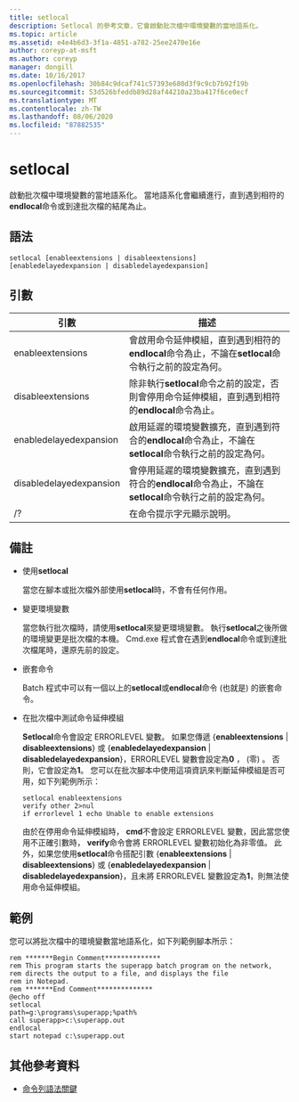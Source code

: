 ```yaml
---
title: setlocal
description: Setlocal 的參考文章，它會啟動批次檔中環境變數的當地語系化。
ms.topic: article
ms.assetid: e4e4b6d3-3f1a-4851-a782-25ee2470e16e
author: coreyp-at-msft
ms.author: coreyp
manager: dongill
ms.date: 10/16/2017
ms.openlocfilehash: 30b84c9dcaf741c57393e680d3f9c9cb7b92f19b
ms.sourcegitcommit: 53d526bfeddb89d28af44210a23ba417f6ce0ecf
ms.translationtype: MT
ms.contentlocale: zh-TW
ms.lasthandoff: 08/06/2020
ms.locfileid: "87882535"
---
```

# <a name="setlocal"></a>setlocal

啟動批次檔中環境變數的當地語系化。 當地語系化會繼續進行，直到遇到相符的**endlocal**命令或到達批次檔的結尾為止。



## <a name="syntax"></a>語法

```
setlocal [enableextensions | disableextensions] [enabledelayedexpansion | disabledelayedexpansion]
```

## <a name="arguments"></a>引數

|引數|描述|
|--------|-----------|
|enableextensions|會啟用命令延伸模組，直到遇到相符的**endlocal**命令為止，不論在**setlocal**命令執行之前的設定為何。|
|disableextensions|除非執行**setlocal**命令之前的設定，否則會停用命令延伸模組，直到遇到相符的**endlocal**命令為止。|
|enabledelayedexpansion|啟用延遲的環境變數擴充，直到遇到符合的**endlocal**命令為止，不論在**setlocal**命令執行之前的設定為何。|
|disabledelayedexpansion|會停用延遲的環境變數擴充，直到遇到符合的**endlocal**命令為止，不論在**setlocal**命令執行之前的設定為何。|
|/?|在命令提示字元顯示說明。|

## <a name="remarks"></a>備註

-   使用**setlocal**

    當您在腳本或批次檔外部使用**setlocal**時，不會有任何作用。
-   變更環境變數

    當您執行批次檔時，請使用**setlocal**來變更環境變數。 執行**setlocal**之後所做的環境變更是批次檔的本機。 Cmd.exe 程式會在遇到**endlocal**命令或到達批次檔尾時，還原先前的設定。
-   嵌套命令

    Batch 程式中可以有一個以上的**setlocal**或**endlocal**命令 (也就是) 的嵌套命令。
-   在批次檔中測試命令延伸模組

    **Setlocal**命令會設定 ERRORLEVEL 變數。 如果您傳遞 {**enableextensions**  |  **disableextensions**} 或 {**enabledelayedexpansion**  |  **disabledelayedexpansion**}，ERRORLEVEL 變數會設定為**0** ， (零) 。 否則，它會設定為**1**。 您可以在批次腳本中使用這項資訊來判斷延伸模組是否可用，如下列範例所示：
    ```
    setlocal enableextensions
    verify other 2>nul
    if errorlevel 1 echo Unable to enable extensions
    ```
    由於在停用命令延伸模組時， **cmd**不會設定 ERRORLEVEL 變數，因此當您使用不正確引數時， **verify**命令會將 ERRORLEVEL 變數初始化為非零值。 此外，如果您使用**setlocal**命令搭配引數 {**enableextensions**  |  **disableextensions**} 或 {**enabledelayedexpansion**  |  **disabledelayedexpansion**}，且未將 ERRORLEVEL 變數設定為**1**，則無法使用命令延伸模組。

## <a name="examples"></a>範例

您可以將批次檔中的環境變數當地語系化，如下列範例腳本所示：
```
rem *******Begin Comment**************
rem This program starts the superapp batch program on the network,
rem directs the output to a file, and displays the file
rem in Notepad.
rem *******End Comment**************
@echo off
setlocal
path=g:\programs\superapp;%path%
call superapp>c:\superapp.out
endlocal
start notepad c:\superapp.out
```

## <a name="additional-references"></a>其他參考資料

- [命令列語法關鍵](command-line-syntax-key.md)